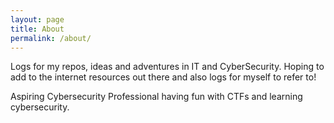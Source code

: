```yaml
---
layout: page
title: About
permalink: /about/
---
```


Logs for my repos, ideas and adventures in IT and CyberSecurity. Hoping to add to the internet resources out there and also logs for myself to refer to!

Aspiring Cybersecurity Professional having fun with CTFs and learning cybersecurity.

<script src="https://tryhackme.com/badge/881476"></script>
